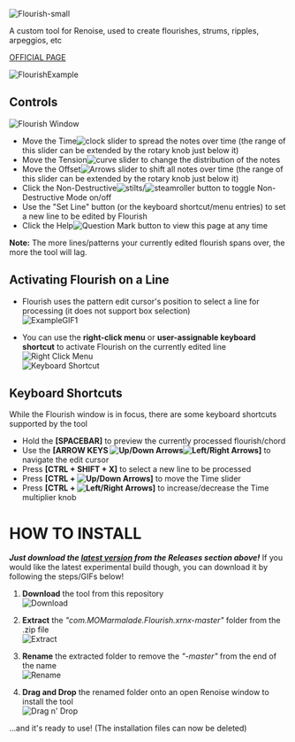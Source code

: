 ![Flourish-small](https://raw.githubusercontent.com/M-O-Marmalade/Pix/master/flourish-small.png)

A custom tool for Renoise, used to create flourishes, strums, ripples, arpeggios, etc

[OFFICIAL PAGE](https://xephyrpanda.wixsite.com/citrus64/flourish)

![FlourishExample](https://raw.githubusercontent.com/M-O-Marmalade/Pix/master/flourishsample.PNG)

## Controls
![Flourish Window](https://raw.githubusercontent.com/M-O-Marmalade/Pix/master/flourishwindow.PNG)
+ Move the Time![clock](https://raw.githubusercontent.com/M-O-Marmalade/com.MOMarmalade.Flourish.xrnx/master/Bitmaps/clock.bmp) slider to spread the notes over time (the range of this slider can be extended by the rotary knob just below it)
+ Move the Tension![curve](https://raw.githubusercontent.com/M-O-Marmalade/com.MOMarmalade.Flourish.xrnx/master/Bitmaps/curve.bmp) slider to change the distribution of the notes
+ Move the Offset![Arrows](https://raw.githubusercontent.com/M-O-Marmalade/com.MOMarmalade.Flourish.xrnx/master/Bitmaps/arrows.bmp) slider to shift all notes over time (the range of this slider can be extended by the rotary knob just below it)
+ Click the Non-Destructive![stilts](https://raw.githubusercontent.com/M-O-Marmalade/com.MOMarmalade.Flourish.xrnx/master/Bitmaps/stilts.bmp)/![steamroller](https://raw.githubusercontent.com/M-O-Marmalade/com.MOMarmalade.Flourish.xrnx/master/Bitmaps/steamroller.bmp) button to toggle Non-Destructive Mode on/off
+ Use the "Set Line" button (or the keyboard shortcut/menu entries) to set a new line to be edited by Flourish
+ Click the Help![Question Mark](https://raw.githubusercontent.com/M-O-Marmalade/com.MOMarmalade.Flourish.xrnx/master/Bitmaps/question.bmp) button to view this page at any time

**Note:** The more lines/patterns your currently edited flourish spans over, the more the tool will lag.

## Activating Flourish on a Line
+ Flourish uses the pattern edit cursor's position to select a line for processing (it does not support box selection)\
![ExampleGIF1](https://raw.githubusercontent.com/M-O-Marmalade/Pix/master/flourishexample1.gif)

+ You can use the **right-click menu** or **user-assignable keyboard shortcut** to activate Flourish on the currently edited line\
![Right Click Menu](https://raw.githubusercontent.com/M-O-Marmalade/Pix/master/rightclick.jpg)\
![Keyboard Shortcut](https://raw.githubusercontent.com/M-O-Marmalade/Pix/master/keyboardshortcut.jpg)

## Keyboard Shortcuts
While the Flourish window is in focus, there are some keyboard shortcuts supported by the tool
+ Hold the **[SPACEBAR]** to preview the currently processed flourish/chord
+ Use the **[ARROW KEYS ![Up/Down Arrows](https://raw.githubusercontent.com/M-O-Marmalade/Pix/master/updownArrows.png)![Left/Right Arrows](https://raw.githubusercontent.com/M-O-Marmalade/Pix/master/leftrightArrows.png)]** to navigate the edit cursor
+ Press **[CTRL + SHIFT + X]** to select a new line to be processed
+ Press **[CTRL + ![Up/Down Arrows](https://raw.githubusercontent.com/M-O-Marmalade/Pix/master/updownArrows.png)]** to move the Time slider
+ Press **[CTRL + ![Left/Right Arrows](https://raw.githubusercontent.com/M-O-Marmalade/Pix/master/leftrightArrows.png)]** to increase/decrease the Time multiplier knob

# HOW TO INSTALL

***Just download the [latest version](https://github.com/M-O-Marmalade/mom.MOMarmalade.Flourish.xrnx/releases/latest/) from the Releases section above!*** If you would like the latest experimental build though, you can download it by following the steps/GIFs below!

1. **Download** the tool from this repository\
![Download](https://raw.githubusercontent.com/M-O-Marmalade/Pix/master/downloadflourish.gif)


2. **Extract** the *"com.MOMarmalade.Flourish.xrnx-master"* folder from the .zip file\
![Extract](https://raw.githubusercontent.com/M-O-Marmalade/Pix/master/extractflourish.gif)


3. **Rename** the extracted folder to remove the *"-master"* from the end of the name\
![Rename](https://raw.githubusercontent.com/M-O-Marmalade/Pix/master/renameflourish.gif)


4. **Drag and Drop** the renamed folder onto an open Renoise window to install the tool\
![Drag n' Drop](https://raw.githubusercontent.com/M-O-Marmalade/Pix/master/dragndropflourish.gif)


...and it's ready to use! (The installation files can now be deleted)
